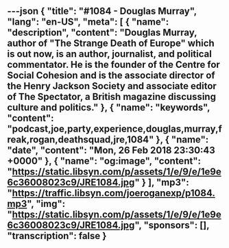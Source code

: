 ---json
{
  "title": "#1084 - Douglas Murray",
  "lang": "en-US",
  "meta": [
    {
      "name": "description",
      "content": "Douglas Murray, author of \"The Strange Death of Europe\" which is out now, is an author, journalist, and political commentator. He is the founder of the Centre for Social Cohesion and is the associate director of the Henry Jackson Society and associate editor of The Spectator, a British magazine discussing culture and politics."
    },
    {
      "name": "keywords",
      "content": "podcast,joe,party,experience,douglas,murray,freak,rogan,deathsquad,jre,1084"
    },
    {
      "name": "date",
      "content": "Mon, 26 Feb 2018 23:30:43 +0000"
    },
    {
      "name": "og:image",
      "content": "https://static.libsyn.com/p/assets/1/e/9/e/1e9e6c36008023c9/JRE1084.jpg"
    }
  ],
  "mp3": "https://traffic.libsyn.com/joeroganexp/p1084.mp3",
  "img": "https://static.libsyn.com/p/assets/1/e/9/e/1e9e6c36008023c9/JRE1084.jpg",
  "sponsors": [],
  "transcription": false
}
---
<episode-header />

<timemark seconds="0" />

<transcribe-call-to-action />

<episode-footer />